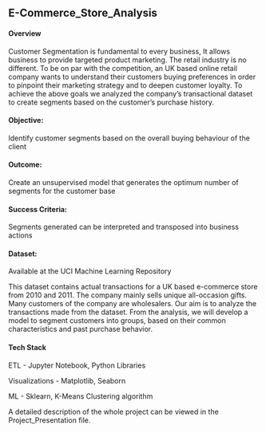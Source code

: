 ## E-Commerce_Store_Analysis

#### Overview
Customer Segmentation is fundamental to every business, It allows business to provide targeted product marketing. The retail industry is no different. To be on par with the competition, an UK based online retail company wants to understand their customers buying preferences in order to pinpoint their marketing strategy and to deepen customer loyalty. To achieve the above goals we analyzed the company’s transactional dataset to create segments based on the customer’s purchase history.

#### Objective: 
Identify customer segments based on the overall buying behaviour of the client

#### Outcome: 
Create an unsupervised model that generates the optimum number of segments for the customer base

#### Success Criteria: 
Segments generated can be interpreted and transposed into business actions

#### Dataset: 
Available at the UCI Machine Learning Repository

This dataset contains actual transactions for a UK based e-commerce store from 2010 and 2011. The company mainly sells unique all-occasion gifts. Many customers of the company are wholesalers. Our aim is to analyze the transactions made from the dataset. From the analysis, we will develop a model to segment customers into groups, based on their common characteristics and past purchase behavior.

#### Tech Stack
ETL - Jupyter Notebook, Python Libraries

Visualizations - Matplotlib, Seaborn

ML - Sklearn, K-Means Clustering algorithm

A detailed description of the whole project can be viewed in the Project_Presentation file.
